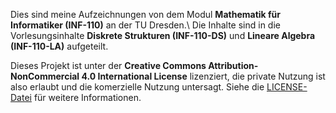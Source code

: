 Dies sind meine Aufzeichnungen von dem Modul **Mathematik für Informatiker (INF-110)** an der TU Dresden.\\
Die Inhalte sind in die Vorlesungsinhalte **Diskrete Strukturen (INF-110-DS)** und **Lineare Algebra (INF-110-LA)** aufgeteilt.

Dieses Projekt ist unter der **Creative Commons Attribution-NonCommercial 4.0 International License** lizenziert, die private Nutzung ist also erlaubt und die komerzielle Nutzung untersagt. Siehe die [LICENSE-Datei](https://github.com/DpMp/INF-110/blob/main/LICENSE.txt) für weitere Informationen.
